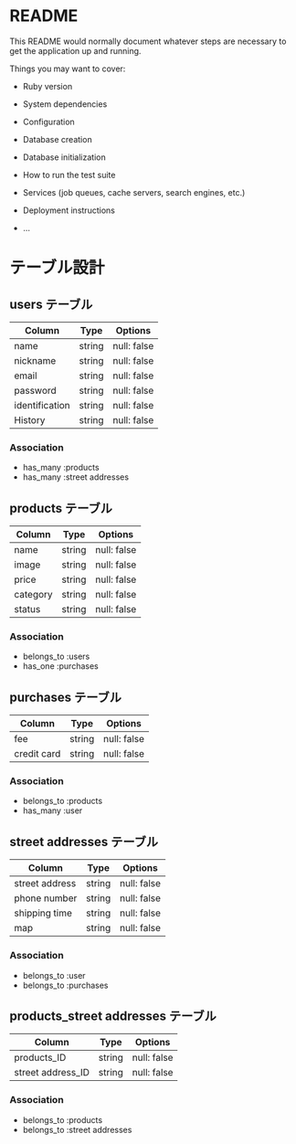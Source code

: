 # README

This README would normally document whatever steps are necessary to get the
application up and running.

Things you may want to cover:

* Ruby version

* System dependencies

* Configuration

* Database creation

* Database initialization

* How to run the test suite

* Services (job queues, cache servers, search engines, etc.)

* Deployment instructions

* ...

# テーブル設計

## users テーブル

| Column           | Type   | Options     |
| ---------------- | ------ | ----------- |
| name             | string | null: false |
| nickname         | string | null: false |
| email            | string | null: false |
| password         | string | null: false |
| identification   | string | null: false |
| History          | string | null: false |



### Association

- has_many :products
- has_many :street addresses


## products テーブル

| Column     | Type   | Options     |
| ---------- | ------ | ----------- |
| name       | string | null: false |
| image      | string | null: false |
| price      | string | null: false |
| category   | string | null: false |
| status     | string | null: false |

### Association

- belongs_to :users
- has_one :purchases


##  purchases テーブル

| Column        | Type   | Options     |
| ------------- | ------ | ----------- |
| fee           | string | null: false |
| credit card   | string | null: false |

### Association

- belongs_to :products
- has_many :user

##  street addresses テーブル

| Column          | Type   | Options     |
| --------------- | ------ | ----------- |
| street address  | string | null: false |
| phone number    | string | null: false |
| shipping time   | string | null: false |
| map             | string | null: false |


### Association

- belongs_to :user
- belongs_to :purchases

##  products_street addresses テーブル

| Column             | Type   | Options     |
| ------------------ | ------ | ----------- |
| products_ID        | string | null: false |
| street address_ID  | string | null: false |


### Association

- belongs_to :products
- belongs_to :street addresses